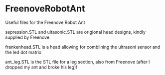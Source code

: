 # FreenoveRobotAnt

Useful files for the Freenove Robot Ant

sepression.STL and ultasonic.STL are origional head designs, kindly supplied by Freenove

frankenhead.STL is a head allowing for combiining the ultrasoni sensor and the led dot matrix

ant_leg.STL is the STL file for a leg section, also from Freenove (after I dropped my ant and broke his leg)!
